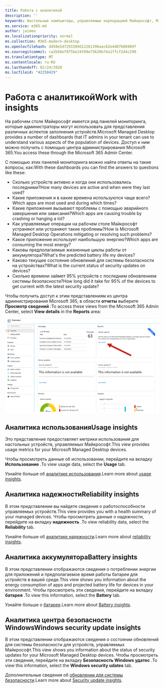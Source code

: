 ```yaml
---
title: Работа с аналитикой
description: ''
keywords: Настольные компьютеры, управляемые корпорацией Майкрософт, Microsoft 365, служба, документация
ms.service: m365-md
author: jaimeo
ms.localizationpriority: normal
ms.collection: M365-modern-desktop
ms.openlocfilehash: dd50e5d7291589d12261396aac62e4d07b06909f
ms.sourcegitcommit: ca2b58ef8f5be24f09e73620b74a1ffcf2d4c290
ms.translationtype: MT
ms.contentlocale: ru-RU
ms.lasthandoff: 02/24/2020
ms.locfileid: "42250429"
---
```

# <a name="work-with-insights"></a><span data-ttu-id="2c689-103">Работа с аналитикой</span><span class="sxs-lookup"><span data-stu-id="2c689-103">Work with insights</span></span>

<span data-ttu-id="2c689-104">На рабочем столе Майкрософт имеется ряд панелей мониторинга, которые администраторы могут использовать для представления различных аспектов заполнения устройств.</span><span class="sxs-lookup"><span data-stu-id="2c689-104">Microsoft Managed Desktop provides a number of dashboards that IT admins in your tenant can use to understand various aspects of the population of devices.</span></span> <span data-ttu-id="2c689-105">Доступ к ним можно получить с помощью центра администрирования Microsoft 365.</span><span class="sxs-lookup"><span data-stu-id="2c689-105">You access these through the Microsoft 365 Admin Center.</span></span>

<span data-ttu-id="2c689-106">С помощью этих панелей мониторинга можно найти ответы на такие вопросы, как:</span><span class="sxs-lookup"><span data-stu-id="2c689-106">With these dashboards you can find the answers to questions like these:</span></span>

- <span data-ttu-id="2c689-107">Сколько устройств активно и когда они использовались последними?</span><span class="sxs-lookup"><span data-stu-id="2c689-107">How many devices are active and when were they last used?</span></span>
- <span data-ttu-id="2c689-108">Какие приложения и в какие времена используются чаще всего?</span><span class="sxs-lookup"><span data-stu-id="2c689-108">Which apps are most used and during which times?</span></span>
- <span data-ttu-id="2c689-109">Какие приложения вызывают проблемы с помощью аварийного завершения или зависания?</span><span class="sxs-lookup"><span data-stu-id="2c689-109">Which apps are causing trouble by crashing or hanging a lot?</span></span>
- <span data-ttu-id="2c689-110">Как управляемые операции на рабочем столе Майкрософт устраняют или устраняют такие проблемы?</span><span class="sxs-lookup"><span data-stu-id="2c689-110">How is Microsoft Managed Desktop Operations mitigating or resolving such problems?</span></span>
- <span data-ttu-id="2c689-111">Какое приложение использует наибольшую энергию?</span><span class="sxs-lookup"><span data-stu-id="2c689-111">Which apps are consuming the most energy?</span></span>
- <span data-ttu-id="2c689-112">Каковы предполагаемые жизненные циклы работы от аккумулятора?</span><span class="sxs-lookup"><span data-stu-id="2c689-112">What's the predicted battery life my devices?</span></span>
- <span data-ttu-id="2c689-113">Каково текущее состояние обновлений для системы безопасности на устройствах?</span><span class="sxs-lookup"><span data-stu-id="2c689-113">What is the current status of security updates on devices?</span></span>
- <span data-ttu-id="2c689-114">Сколько времени займет 95% устройств с последним обновлением системы безопасности?</span><span class="sxs-lookup"><span data-stu-id="2c689-114">How long did it take for 95% of the devices to get current with the latest security update?</span></span>

<span data-ttu-id="2c689-115">Чтобы получить доступ к этим представлениям из центра администрирования Microsoft 365, в области **отчеты** выберите **Просмотр сведений** :</span><span class="sxs-lookup"><span data-stu-id="2c689-115">To access these views from the Microsoft 365 Admin Center, select **View details** in the **Reports** area:</span></span>

![Центр администрирования с областью отчетов в правом верхнем углу, включая карточку отчетов об устройствах и ссылку "просмотреть сведения".](../../media/insights_overview.png)



## <a name="usage-insights"></a><span data-ttu-id="2c689-117">Аналитика использования</span><span class="sxs-lookup"><span data-stu-id="2c689-117">Usage insights</span></span>
<span data-ttu-id="2c689-118">Это представление предоставляет метрики использования для настольных устройств, управляемых Майкрософт.</span><span class="sxs-lookup"><span data-stu-id="2c689-118">This view provides usage metrics for your Microsoft Managed Desktop devices.</span></span> 

<span data-ttu-id="2c689-119">Чтобы просмотреть данные об использовании, перейдите на вкладку **Использование** .</span><span class="sxs-lookup"><span data-stu-id="2c689-119">To view usage data, select the **Usage** tab.</span></span>

<span data-ttu-id="2c689-120">Узнайте больше об [аналитике использования](usage-insights.md).</span><span class="sxs-lookup"><span data-stu-id="2c689-120">Learn more about [usage insights](usage-insights.md).</span></span>

## <a name="reliability-insights"></a><span data-ttu-id="2c689-121">Аналитика надежности</span><span class="sxs-lookup"><span data-stu-id="2c689-121">Reliability insights</span></span>
<span data-ttu-id="2c689-122">В этом представлении вы найдете сведения о работоспособности управляемых устройств.</span><span class="sxs-lookup"><span data-stu-id="2c689-122">This view provides you with a health summary of your managed devices.</span></span> <span data-ttu-id="2c689-123">Чтобы просмотреть данные о надежности, перейдите на вкладку **надежность** .</span><span class="sxs-lookup"><span data-stu-id="2c689-123">To view reliability data, select the **Reliability** tab.</span></span>

<span data-ttu-id="2c689-124">Узнайте больше об [аналитике надежности](reliability-insights.md).</span><span class="sxs-lookup"><span data-stu-id="2c689-124">Learn more about [reliability insights](reliability-insights.md).</span></span>

## <a name="battery-insights"></a><span data-ttu-id="2c689-125">Аналитика аккумулятора</span><span class="sxs-lookup"><span data-stu-id="2c689-125">Battery insights</span></span>
<span data-ttu-id="2c689-126">В этом представлении отображаются сведения о потреблении энергии для приложений и предполагаемое время работы батареи для устройств в вашей среде.</span><span class="sxs-lookup"><span data-stu-id="2c689-126">This view shows you information about the energy consumption of apps and projected battery life for devices in your environment.</span></span> <span data-ttu-id="2c689-127">Чтобы просмотреть эти сведения, перейдите на вкладку **батарея** .</span><span class="sxs-lookup"><span data-stu-id="2c689-127">To view this information, select the **Battery** tab.</span></span>

<span data-ttu-id="2c689-128">Узнайте больше о [батарее](battery-insights.md).</span><span class="sxs-lookup"><span data-stu-id="2c689-128">Learn more about [Battery insights](battery-insights.md).</span></span>

## <a name="windows-security-update-insights"></a><span data-ttu-id="2c689-129">Аналитика центра безопасности Windows</span><span class="sxs-lookup"><span data-stu-id="2c689-129">Windows security update insights</span></span>

<span data-ttu-id="2c689-130">В этом представлении отображаются сведения о состоянии обновлений для системы безопасности для устройств, управляемых Майкрософт.</span><span class="sxs-lookup"><span data-stu-id="2c689-130">This view shows you information about the status of security updates for your Microsoft Managed Desktop devices.</span></span> <span data-ttu-id="2c689-131">Чтобы просмотреть эти сведения, перейдите на вкладку **Безопасность Windows удатес** .</span><span class="sxs-lookup"><span data-stu-id="2c689-131">To view this information, select the **Windows security udates** tab.</span></span>

<span data-ttu-id="2c689-132">Дополнительные сведения об [обновлении для системы безопасности](security-update-insights.md).</span><span class="sxs-lookup"><span data-stu-id="2c689-132">Learn more about [Security update insights](security-update-insights.md).</span></span>
